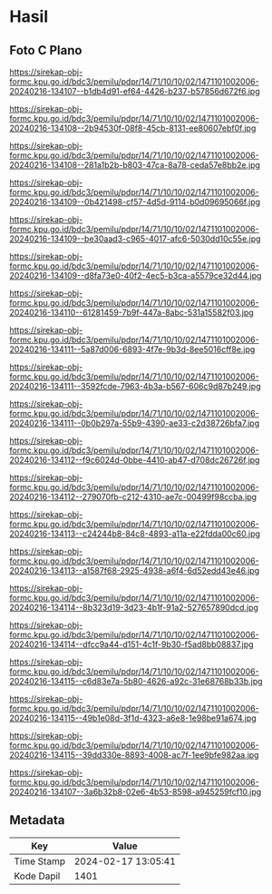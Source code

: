 # Hasil

## Foto C Plano

https://sirekap-obj-formc.kpu.go.id/bdc3/pemilu/pdpr/14/71/10/10/02/1471101002006-20240216-134107--b1db4d91-ef64-4426-b237-b57856d672f6.jpg

https://sirekap-obj-formc.kpu.go.id/bdc3/pemilu/pdpr/14/71/10/10/02/1471101002006-20240216-134108--2b94530f-08f8-45cb-8131-ee80607ebf0f.jpg

https://sirekap-obj-formc.kpu.go.id/bdc3/pemilu/pdpr/14/71/10/10/02/1471101002006-20240216-134108--281a1b2b-b803-47ca-8a78-ceda57e8bb2e.jpg

https://sirekap-obj-formc.kpu.go.id/bdc3/pemilu/pdpr/14/71/10/10/02/1471101002006-20240216-134109--0b421498-cf57-4d5d-9114-b0d09695066f.jpg

https://sirekap-obj-formc.kpu.go.id/bdc3/pemilu/pdpr/14/71/10/10/02/1471101002006-20240216-134109--be30aad3-c965-4017-afc6-5030dd10c55e.jpg

https://sirekap-obj-formc.kpu.go.id/bdc3/pemilu/pdpr/14/71/10/10/02/1471101002006-20240216-134109--d8fa73e0-40f2-4ec5-b3ca-a5579ce32d44.jpg

https://sirekap-obj-formc.kpu.go.id/bdc3/pemilu/pdpr/14/71/10/10/02/1471101002006-20240216-134110--61281459-7b9f-447a-8abc-531a15582f03.jpg

https://sirekap-obj-formc.kpu.go.id/bdc3/pemilu/pdpr/14/71/10/10/02/1471101002006-20240216-134111--5a87d006-6893-4f7e-9b3d-8ee5016cff8e.jpg

https://sirekap-obj-formc.kpu.go.id/bdc3/pemilu/pdpr/14/71/10/10/02/1471101002006-20240216-134111--3592fcde-7963-4b3a-b567-606c9d87b249.jpg

https://sirekap-obj-formc.kpu.go.id/bdc3/pemilu/pdpr/14/71/10/10/02/1471101002006-20240216-134111--0b0b297a-55b9-4390-ae33-c2d38726bfa7.jpg

https://sirekap-obj-formc.kpu.go.id/bdc3/pemilu/pdpr/14/71/10/10/02/1471101002006-20240216-134112--f9c6024d-0bbe-4410-ab47-d708dc26726f.jpg

https://sirekap-obj-formc.kpu.go.id/bdc3/pemilu/pdpr/14/71/10/10/02/1471101002006-20240216-134112--279070fb-c212-4310-ae7c-00499f98ccba.jpg

https://sirekap-obj-formc.kpu.go.id/bdc3/pemilu/pdpr/14/71/10/10/02/1471101002006-20240216-134113--c24244b8-84c8-4893-a11a-e22fdda00c60.jpg

https://sirekap-obj-formc.kpu.go.id/bdc3/pemilu/pdpr/14/71/10/10/02/1471101002006-20240216-134113--a1587f68-2925-4938-a6f4-6d52edd43e46.jpg

https://sirekap-obj-formc.kpu.go.id/bdc3/pemilu/pdpr/14/71/10/10/02/1471101002006-20240216-134114--8b323d19-3d23-4b1f-91a2-527657890dcd.jpg

https://sirekap-obj-formc.kpu.go.id/bdc3/pemilu/pdpr/14/71/10/10/02/1471101002006-20240216-134114--dfcc9a44-d151-4c1f-9b30-f5ad8bb08837.jpg

https://sirekap-obj-formc.kpu.go.id/bdc3/pemilu/pdpr/14/71/10/10/02/1471101002006-20240216-134115--c6d83e7a-5b80-4626-a92c-31e68768b33b.jpg

https://sirekap-obj-formc.kpu.go.id/bdc3/pemilu/pdpr/14/71/10/10/02/1471101002006-20240216-134115--49b1e08d-3f1d-4323-a6e8-1e98be91a674.jpg

https://sirekap-obj-formc.kpu.go.id/bdc3/pemilu/pdpr/14/71/10/10/02/1471101002006-20240216-134115--39dd330e-8893-4008-ac7f-1ee9bfe982aa.jpg

https://sirekap-obj-formc.kpu.go.id/bdc3/pemilu/pdpr/14/71/10/10/02/1471101002006-20240216-134107--3a6b32b8-02e6-4b53-8598-a945259fcf10.jpg


## Metadata

| Key        | Value               |
| ---------- | ------------------- |
| Time Stamp | 2024-02-17 13:05:41 |
| Kode Dapil | 1401                |



